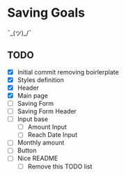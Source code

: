 # Saving Goals

¯\_(ツ)\_/¯

## TODO

- [x] Initial commit removing boirlerplate
- [x] Styles definition
- [x] Header
- [x] Main page
- [ ] Saving Form
- [ ] Saving Form Header
- [ ] Input base
  - [ ] Amount Input
  - [ ] Reach Date Input
- [ ] Monthly amount
- [ ] Button
- [ ] Nice README
  - [ ] Remove this TODO list
